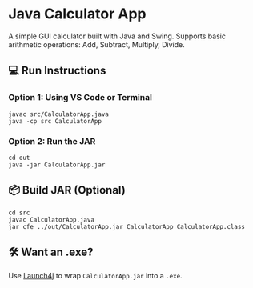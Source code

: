 # Java Calculator App

A simple GUI calculator built with Java and Swing. Supports basic arithmetic operations: Add, Subtract, Multiply, Divide.

## 💻 Run Instructions

### Option 1: Using VS Code or Terminal

```
javac src/CalculatorApp.java
java -cp src CalculatorApp
```

### Option 2: Run the JAR

```
cd out
java -jar CalculatorApp.jar
```

## 📦 Build JAR (Optional)

```
cd src
javac CalculatorApp.java
jar cfe ../out/CalculatorApp.jar CalculatorApp CalculatorApp.class
```

## 🛠️ Want an .exe?

Use [Launch4j](http://launch4j.sourceforge.net/) to wrap `CalculatorApp.jar` into a `.exe`.
